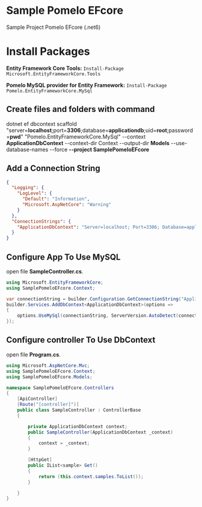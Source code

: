 
# Sample Pomelo EFcore
Sample Project Pomelo EFcore (.net6)


# Install Packages

**Entity Framework Core Tools:**
`Install-Package Microsoft.EntityFrameworkCore.Tools`

**Pomelo MySQL provider for Entity Framework:**
`Install-Package Pomelo.EntityFrameworkCore.MySql`

## Create files and folders with command

dotnet ef dbcontext scaffold "server=**localhost**;port=**3306**;database=**applicationdb**;uid=**root**;password=**pwd**" "Pomelo.EntityFrameworkCore.MySql"  --context **ApplicationDbContext** --context-dir Context  --output-dir **Models** --use-database-names --force **--project SamplePomeloEFcore**

## Add a Connection String

```json
{
  "Logging": {
    "LogLevel": {
      "Default": "Information",
      "Microsoft.AspNetCore": "Warning"
    }
  },
  "ConnectionStrings": {
    "ApplicationDbContext": "Server=localhost; Port=3306; Database=applicationdb; Uid=root; Pwd=pwd;"
  }
}

```

## Configure App To Use MySQL
open file **SampleController.cs**.
```csharp
using Microsoft.EntityFrameworkCore;
using SamplePomeloEFcore.Context;

var connectionString = builder.Configuration.GetConnectionString("ApplicationDbContext");
builder.Services.AddDbContext<ApplicationDbContext>(options =>
{
    options.UseMySql(connectionString, ServerVersion.AutoDetect(connectionString));
});

```

## Configure controller To Use DbContext
open file **Program.cs**.
```csharp
using Microsoft.AspNetCore.Mvc;
using SamplePomeloEFcore.Context;
using SamplePomeloEFcore.Models;

namespace SamplePomeloEFcore.Controllers
{
    [ApiController]
    [Route("[controller]")]
    public class SampleController : ControllerBase
    {

        private ApplicationDbContext context;
        public SampleController(ApplicationDbContext _context)
        {
            context = _context;
        }

        [HttpGet]
        public IList<sample> Get()
        {
            return (this.context.samples.ToList());
        }

    }
}

```

